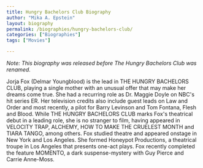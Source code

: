 ```yaml
---
title: Hungry Bachelors Club Biography
author: "Mika A. Epstein"
layout: biography
permalink: /biographies/hungry-bachelors-club/
categories: ["Biographies"]
tags: ["Movies"]

---
```

*Note: This biography was released before The Hungry Bachelors Club was renamed.*

Jorja Fox (Delmar Youngblood) is the lead in THE HUNGRY BACHELORS CLUB, playing a single mother with an unusual offer that may make her dreams come true. She had a recurring role as Dr. Maggie Doyle on NBC's hit series ER. Her television credits also include guest leads on Law and Order and most recently, a pilot for Barry Levinson and Tom Fontana, Flesh and Blood. While THE HUNGRY BACHELORS CLUB marks Fox's theatrical debut in a leading role, she is no stranger to film, having appeared in VELOCITY TRAP, ALCHEMY, HOW TO MAKE THE CRUELEST MONTH and TIARA TANGO, among others. Fox studied theatre and appeared onstage in New York and Los Angeles. She formed Honeypot Productions, a theatrical troupe in Los Angeles that presents one-act plays. Fox recently completed the feature MOMENTO, a dark suspense-mystery with Guy Pierce and Carrie Anne-Moss.
